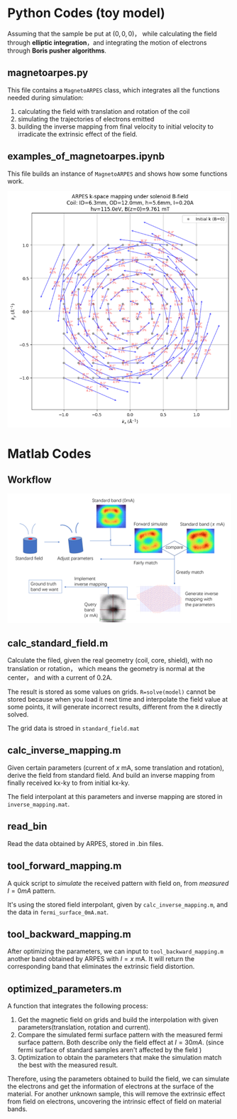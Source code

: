 # Python Codes (toy model)
Assuming that the sample be put at $(0,0,0)$， while calculating the field through **elliptic integration**，and integrating the motion of electrons through **Boris pusher algorithms**.

## magnetoarpes.py
This file contains a `MagnetoARPES` class, which integrates all the functions needed during simulation: 
1. calculating the field with translation and rotation of the coil
2. simulating the trajectories of electrons emitted
3. building the inverse mapping from final velocity to initial velocity to irradicate the extrinsic effect of the field.

## examples_of_magnetoarpes.ipynb
This file builds an instance of `MagnetoARPES` and shows how some functions work.

![](./figures/plot_k_mapping.png)

# Matlab Codes
## Workflow
![](./figures/workflow.png)
## calc_standard_field.m
Calculate the filed, given the real geometry (coil, core, shield), with no translation or rotation， which means the geometry is normal at the center， and with a current of 0.2A. 

The result is stored as some values on grids. `R=solve(model)` cannot be stored because when you load it next time and interpolate the field value at some points, it will generate incorrect results, different from the `R` directly solved.

The grid data is stroed in `standard_field.mat`

## calc_inverse_mapping.m
Given certain parameters (current of $x$ mA, some translation and rotation), derive the field from standard field. And build an inverse mapping from finally received kx-ky to from initial kx-ky. 

The field interpolant at this parameters and inverse mapping are stored in `inverse_mapping.mat`.

## read_bin
Read the data obtained by ARPES, stored in .bin files.

## tool_forward_mapping.m
A quick script to *simulate* the received pattern with field on, from *measured* $I=0mA$ pattern. 

It's using the stored field interpolant, given by `calc_inverse_mapping.m`, and the data in `fermi_surface_0mA.mat`.

## tool_backward_mapping.m
After optimizing the parameters, we can input to `tool_backward_mapping.m` another band obtained by ARPES with $I=x$ mA. It will return the corresponding band that eliminates the extrinsic field distortion. 

## optimized_parameters.m
A function that integrates the following process:
1. Get the magnetic field on grids and build the interpolation with given parameters(translation, rotation and current).
2. Compare the simulated fermi surface pattern with the measured fermi surface pattern. Both describe only the field effect at $I=30mA$. (since fermi surface of standard samples aren't affected by the field )
3. Optimization to obtain the parameters that make the simulation match the best with the measured result.

Therefore, using the parameters obtained to build the field, we can simulate the electrons and get the information of electrons at the surface of the material. For another unknown sample, this will remove the extrinsic effect from field on electrons, uncovering the intrinsic effect of field on material bands.